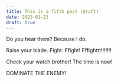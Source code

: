 ```yaml
---
title: This is a fifth post (draft)
date: 2023-01-23
draft: true
---
```

Do you hear them? Because I do.

Raise your blade. Fight. Ffight! Fffighttt!!!!!!!

Check your watch brother! The time is now! 

DOMINATE THE ENEMY!
